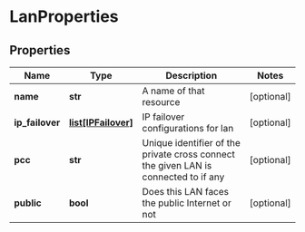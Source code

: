 # LanProperties

## Properties
| Name | Type | Description | Notes |
| ------------ | ------------- | ------------- | ------------- |
| **name** | **str** | A name of that resource | [optional]  |
| **ip_failover** | [**list[IPFailover]**](IPFailover.md) | IP failover configurations for lan | [optional]  |
| **pcc** | **str** | Unique identifier of the private cross connect the given LAN is connected to if any | [optional]  |
| **public** | **bool** | Does this LAN faces the public Internet or not | [optional]  |


